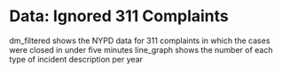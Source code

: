 # Data: Ignored 311 Complaints
dm_filtered shows the NYPD data for 311 complaints in which the cases were closed in under five minutes
line_graph shows the number of each type of incident description per year
